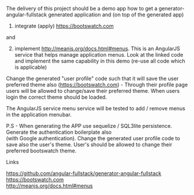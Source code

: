 The delivery of this project should be a demo app how to get a generator-angular-fullstack generated application and (on top of the   generated app)    
   
 1. integrate (apply) https://bootswatch.com  
   
 and   
   
 2. implement http://meanjs.org/docs.html#menus. This is an AngularJS service that helps manage application menus. Look at the linked   code and implement the same capability in this demo (re-use all code which is applicable)  
   
 Change the generated "user profile" code such that it will save the user preferred theme also (https://bootswatch.com) - Through their  profile page users will be allowed to change/save their preferred theme. When users login the correct theme should be loaded.  
   
 The AngularJS service menu service will be tested to add / remove menus in the application menubar.  
   
 P.S - When generating the APP use sequelize / SQL3lite persistence. Generate the authentication boilerplate also   
 (with Google authentication). Change the generated user profile code to save also the user's theme. User's should be allowed to change their preferred bootswatch theme.  
   
 Links  
   
 https://github.com/angular-fullstack/generator-angular-fullstack  
 https://bootswatch.com  
 http://meanjs.org/docs.html#menus  
